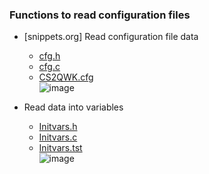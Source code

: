 ### Functions to read configuration files
* [snippets.org] Read configuration file data
    * [cfg.h](https://github.com/csbyun-data/C-Pro/blob/main/chap03/Cfg/cfg.h)
    * [cfg.c](https://github.com/csbyun-data/C-Pro/blob/main/chap03/Cfg/cfg.c)
    * [CS2QWK.cfg](https://github.com/csbyun-data/C-Pro/blob/main/chap03/Cfg/CS2QWK.cfg)  
     ![image](https://github.com/user-attachments/assets/7afd68ad-4711-42b2-a263-a61843c6591f)

* Read data into variables
    *  [Initvars.h]()
    *  [Initvars.c]()
    *  [Initvars.tst]()  
![image](https://github.com/user-attachments/assets/c340784b-c7ff-43de-9f59-0f5358c74649)


